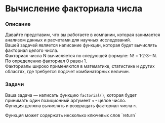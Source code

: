 # Вычисление факториала числа

### Описание

Давайте представим, что вы работаете в компании, которая занимается анализом данных и расчетами для научных исследований.  
Вашей задачей является написание функции, которая будет вычислять факториал целого числа.  
Факториал числа N вычисляется по следующей формуле: N! = 1·2·3···N. По определению факториал 0 равен 1.  
Факториалы широко применяются в математике, статистике и других областях, где требуется подсчет комбинаторных величин.

### Задачи

Ваша задача — написать функцию `factorial()`, которая будет принимать один позиционный аргумент `n` - целое число.  
Функция должна вычислять и возвращать факториал числа `n`.

<div class="hint">
  Функция может содержать несколько ключевых слов `return`
</div>
